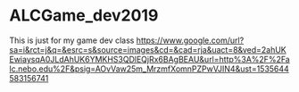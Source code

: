# ALCGame_dev2019
This is just for my game dev class
https://www.google.com/url?sa=i&rct=j&q=&esrc=s&source=images&cd=&cad=rja&uact=8&ved=2ahUKEwiaysqA0JLdAhUK6YMKHS3QDlEQjRx6BAgBEAU&url=http%3A%2F%2Falc.nebo.edu%2F&psig=AOvVaw25m_MrzmfXomnPZPwVJIN4&ust=1535644583156741
